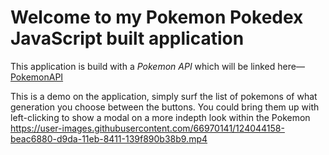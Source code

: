 
# Welcome to my Pokemon Pokedex JavaScript built application
This application is build with a _Pokemon API_ which will be linked here—[PokemonAPI](https://pokeapi.co/)

This is a demo on the application, simply surf the list of pokemons of what generation you choose between the buttons. 
You could bring them up with left-clicking to show a modal on a more indepth look within the Pokemon
https://user-images.githubusercontent.com/66970141/124044158-beac6880-d9da-11eb-8411-139f890b38b9.mp4

